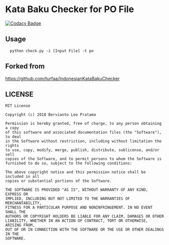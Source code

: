 # Kata Baku Checker for PO File

[![Codacy Badge](https://api.codacy.com/project/badge/Grade/209d0abd94964e0380c2ed897acd052d)](https://app.codacy.com/app/berviantoleo/Kata-Baku-Checker-for-PO-File?utm_source=github.com&utm_medium=referral&utm_content=berviantoleo/Kata-Baku-Checker-for-PO-File&utm_campaign=Badge_Grade_Settings)

## Usage

```
  python check.py -i [Input File] -t po
```

## Forked from

https://github.com/turfaa/IndonesianKataBakuChecker

## LICENSE

```
MIT License

Copyright (c) 2018 Bervianto Leo Pratama

Permission is hereby granted, free of charge, to any person obtaining a copy
of this software and associated documentation files (the "Software"), to deal
in the Software without restriction, including without limitation the rights
to use, copy, modify, merge, publish, distribute, sublicense, and/or sell
copies of the Software, and to permit persons to whom the Software is
furnished to do so, subject to the following conditions:

The above copyright notice and this permission notice shall be included in all
copies or substantial portions of the Software.

THE SOFTWARE IS PROVIDED "AS IS", WITHOUT WARRANTY OF ANY KIND, EXPRESS OR
IMPLIED, INCLUDING BUT NOT LIMITED TO THE WARRANTIES OF MERCHANTABILITY,
FITNESS FOR A PARTICULAR PURPOSE AND NONINFRINGEMENT. IN NO EVENT SHALL THE
AUTHORS OR COPYRIGHT HOLDERS BE LIABLE FOR ANY CLAIM, DAMAGES OR OTHER
LIABILITY, WHETHER IN AN ACTION OF CONTRACT, TORT OR OTHERWISE, ARISING FROM,
OUT OF OR IN CONNECTION WITH THE SOFTWARE OR THE USE OR OTHER DEALINGS IN THE
SOFTWARE.

```
